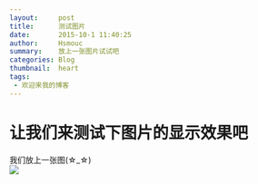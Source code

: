 ```yaml
---
layout:     post
title:      测试图片
date:       2015-10-1 11:40:25
author:     Hsmouc
summary:    放上一张图片试试吧
categories: Blog
thumbnail:  heart
tags:
 - 欢迎来我的博客
---
```

<h1>让我们来测试下图片的显示效果吧</h1>
<p>我们放上一张图(☆_☆)<br/>
<img src="http://ww1.sinaimg.cn/mw690/005WMcFzjw1ewktmv52wbj307y07yjrp.jpg">
</p>

